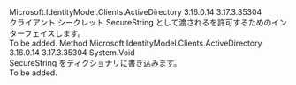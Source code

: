 <Type Name="ISecureClientSecret" FullName="Microsoft.IdentityModel.Clients.ActiveDirectory.ISecureClientSecret">
  <TypeSignature Language="C#" Value="public interface ISecureClientSecret" />
  <TypeSignature Language="ILAsm" Value=".class public interface auto ansi abstract ISecureClientSecret" />
  <TypeSignature Language="DocId" Value="T:Microsoft.IdentityModel.Clients.ActiveDirectory.ISecureClientSecret" />
  <TypeSignature Language="VB.NET" Value="Public Interface ISecureClientSecret" />
  <TypeSignature Language="F#" Value="type ISecureClientSecret = interface" />
  <AssemblyInfo>
    <AssemblyName>Microsoft.IdentityModel.Clients.ActiveDirectory</AssemblyName>
    <AssemblyVersion>3.16.0.14</AssemblyVersion>
    <AssemblyVersion>3.17.3.35304</AssemblyVersion>
  </AssemblyInfo>
  <Interfaces />
  <Docs>
    <summary>
            クライアント シークレット SecureString として渡されるを許可するためのインターフェイスします。
            </summary>
    <remarks>To be added.</remarks>
  </Docs>
  <Members>
    <Member MemberName="ApplyTo">
      <MemberSignature Language="C#" Value="public void ApplyTo (System.Collections.Generic.IDictionary&lt;string,string&gt; parameters);" />
      <MemberSignature Language="ILAsm" Value=".method public hidebysig newslot virtual instance void ApplyTo(class System.Collections.Generic.IDictionary`2&lt;string, string&gt; parameters) cil managed" />
      <MemberSignature Language="DocId" Value="M:Microsoft.IdentityModel.Clients.ActiveDirectory.ISecureClientSecret.ApplyTo(System.Collections.Generic.IDictionary{System.String,System.String})" />
      <MemberSignature Language="VB.NET" Value="Public Sub ApplyTo (parameters As IDictionary(Of String, String))" />
      <MemberSignature Language="F#" Value="abstract member ApplyTo : System.Collections.Generic.IDictionary&lt;string, string&gt; -&gt; unit" Usage="iSecureClientSecret.ApplyTo parameters" />
      <MemberType>Method</MemberType>
      <AssemblyInfo>
        <AssemblyName>Microsoft.IdentityModel.Clients.ActiveDirectory</AssemblyName>
        <AssemblyVersion>3.16.0.14</AssemblyVersion>
        <AssemblyVersion>3.17.3.35304</AssemblyVersion>
      </AssemblyInfo>
      <ReturnValue>
        <ReturnType>System.Void</ReturnType>
      </ReturnValue>
      <Parameters>
        <Parameter Name="parameters" Type="System.Collections.Generic.IDictionary&lt;System.String,System.String&gt;" />
      </Parameters>
      <Docs>
        <param name="parameters"></param>
        <summary>
            SecureString をディクショナリに書き込みます。
            </summary>
        <remarks>To be added.</remarks>
      </Docs>
    </Member>
  </Members>
</Type>